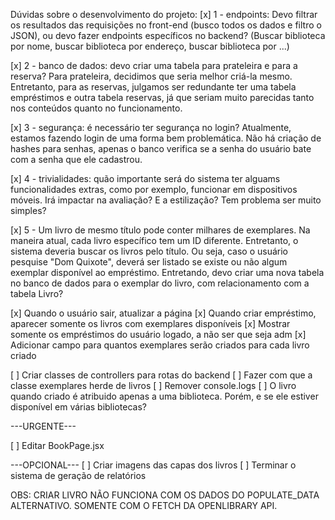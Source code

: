 Dúvidas sobre o desenvolvimento do projeto:
[x] 1 - endpoints: Devo filtrar os resultados das requisições no front-end (busco todos os dados e filtro o JSON), ou devo fazer endpoints específicos no backend? 
(Buscar biblioteca por nome, buscar biblioteca por endereço, buscar biblioteca por ...)

[x] 2 - banco de dados: devo criar uma tabela para prateleira e para a reserva? Para prateleira, decidimos que seria melhor criá-la mesmo. Entretanto, para as reservas, julgamos 
ser redundante ter uma tabela empréstimos e outra tabela reservas, já que seriam muito parecidas tanto nos conteúdos quanto no funcionamento.

[x] 3 - segurança: é necessário ter segurança no login? Atualmente, estamos fazendo login de uma forma bem problemática. Não há criação de hashes para senhas,
apenas o banco verifica se a senha do usuário bate com a senha que ele cadastrou.

[x] 4 - trivialidades: quão importante será do sistema ter alguams funcionalidades extras, como por exemplo, funcionar em dispositivos móveis. Irá impactar na avaliação?
E a estilização? Tem problema ser muito simples?

[x] 5 - Um livro de mesmo título pode conter milhares de exemplares. Na maneira atual, cada livro específico tem um ID diferente. Entretanto, o sistema deveria buscar os livros
pelo título. Ou seja, caso o usuário pesquise "Dom Quixote", deverá ser listado se existe ou não algum exemplar disponível ao empréstimo. Entretando, devo criar uma nova tabela
no banco de dados para o exemplar do livro, com relacionamento com a tabela Livro?

[x] Quando o usuário sair, atualizar a página
[x] Quando criar empréstimo, aparecer somente os livros com exemplares disponíveis
[x] Mostrar somente os empréstimos do usuário logado, a não ser que seja adm
[x] Adicionar campo para quantos exemplares serão criados para cada livro criado

[ ] Criar classes de controllers para rotas do backend
[ ] Fazer com que a classe exemplares herde de livros
[ ] Remover console.logs
[ ] O livro quando criado é atribuido apenas a uma biblioteca. Porém, e se ele estiver disponível em várias bibliotecas?
 

---URGENTE---

[ ] Editar BookPage.jsx

---OPCIONAL---
[ ] Criar imagens das capas dos livros 
[ ] Terminar o sistema de geração de relatórios


OBS: CRIAR LIVRO NÃO FUNCIONA COM OS DADOS DO POPULATE_DATA ALTERNATIVO. SOMENTE COM O FETCH DA OPENLIBRARY API.
